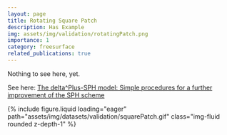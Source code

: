 ```yaml
---
layout: page
title: Rotating Square Patch
description: Has Example
img: assets/img/validation/rotatingPatch.png
importance: 1
category: freesurface
related_publications: true
---
```


Nothing to see here, yet.

See here: [The delta^Plus-SPH model: Simple procedures for a further improvement of the SPH scheme](https://www.sciencedirect.com/science/article/pii/S0045782516309112)


{% include figure.liquid loading="eager" path="assets/img/datasets/validation/squarePatch.gif" class="img-fluid rounded z-depth-1" %}
